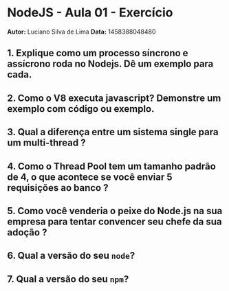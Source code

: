 # NodeJS - Aula 01 - Exercício
**Autor:** Luciano Silva de Lima
**Data:** 1458388048480

## 1. Explique como um processo síncrono e assícrono roda no Nodejs. Dê um exemplo para cada.
## 2. Como o V8 executa javascript? Demonstre um exemplo com código ou exemplo.
## 3. Qual a diferença entre um sistema single para um multi-thread ?
## 4. Como o Thread Pool tem um tamanho padrão de 4, o que acontece se você enviar 5 requisições ao banco ? 
## 5. Como você venderia o peixe do Node.js na sua empresa para tentar convencer seu chefe da sua adoção ?
## 6. Qual a versão do seu `node`?
## 7. Qual a versão do seu `npm`?
